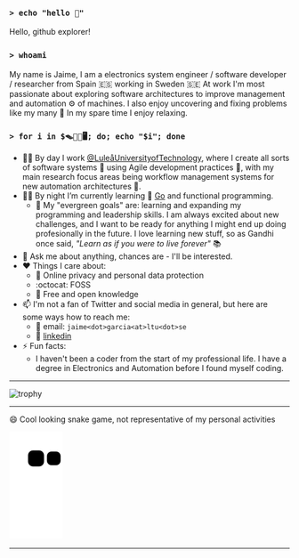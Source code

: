 ### `> echo "hello 👋"`

Hello, github explorer!

### `> whoami`

My name is Jaime, I am a electronics system engineer / software developer / researcher from Spain 🇪🇸 working in Sweden 🇸🇪
At work I'm most passionate about exploring software architectures to improve management and automation ⚙️ of machines. I also enjoy uncovering and fixing problems like my many 🐞
In my spare time I enjoy relaxing.

### `> for i in $​🪤​🐁​🧪​🖥; do; echo "$i"; done`

- 🦸‍♂️ By day I work [@LuleåUniversityofTechnology](https://www.ltu.se/?l=en), where I create all sorts of software systems 🤖 using Agile development practices 🔨, with my main research focus areas being workflow management systems for new automation architectures 🧪.
- 🦹‍♂️ By night I’m currently learning 🌱 [Go](https://go.dev/) and functional programming.
  - 🌲 My "evergreen goals" are: learning and expanding my programming and leadership skills. I am always excited about new challenges, and I want to be ready for anything I might end up doing profesionally in the future. I love learning new stuff, so as Gandhi once said, *"Learn as if you were to live forever"* 📚
- 💬 Ask me about anything, chances are - I'll be interested.
- ❤️  Things I care about:
  - 🔏 Online privacy and personal data protection
  - :octocat: FOSS
  - 📖 Free and open knowledge
- 📫 I'm not a fan of Twitter and social media in general, but here are some ways how to reach me:
    - 📨 email: `jaime<dot>garcia<at>ltu<dot>se`
    - 🔗 [linkedin](https://www.linkedin.com/in/jaime-garcia-represa/)
- ⚡ Fun facts:
    - I haven't been a coder from the start of my professional life. I have a degree in Electronics and Automation before I found myself coding.


---

![trophy](https://github-profile-trophy.vercel.app/?username=jaivgar&theme=nord&no-bg=true)

---

 😄 Cool looking snake game, not representative of my personal activities

![github contribution grid snake animation](https://raw.githubusercontent.com/jaivgar/jaivgar/output/github-contribution-grid-snake.svg)
<!--generated with https://github.com/Platane/snk -->

---

<!-- This came by default in the README template:

**jaivgar/jaivgar** is a ✨ _special_ ✨ repository because its `README.md` (this file) appears on your GitHub profile.

Here are some ideas to get you started:

- 🔭 I’m currently working on ...
- 🌱 I’m currently learning ...
- 👯 I’m looking to collaborate on ...
- 🤔 I’m looking for help with ...
- 💬 Ask me about ...
- 📫 How to reach me: ...
- 😄 Pronouns: ...
- ⚡ Fun fact: ...
-->

<!-- Useful links:
- emojipedia:  https://emojipedia.org/
- emojis wiki: https://emojis.wiki/
- emojidb:     https://emojidb.org/
-->

